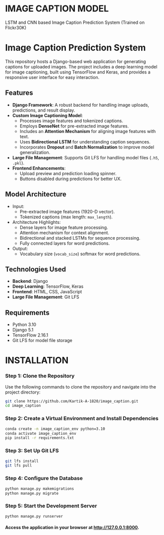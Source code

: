 # IMAGE CAPTION MODEL
LSTM and CNN based Image Caption Prediction System (Trained on Flickr30K)

# Image Caption Prediction System

This repository hosts a Django-based web application for generating captions for uploaded images. The project includes a deep learning model for image captioning, built using TensorFlow and Keras, and provides a responsive user interface for easy interaction.

## Features
- **Django Framework**: A robust backend for handling image uploads, predictions, and result display.
- **Custom Image Captioning Model**:
  - Processes image features and tokenized captions.
  - Employs **DenseNet** for pre-extracted image features.
  - Includes an **Attention Mechanism** for aligning image features with text.
  - Uses **Bidirectional LSTM** for understanding caption sequences.
  - Incorporates **Dropout** and **Batch Normalization** to improve model generalization.
- **Large File Management**: Supports Git LFS for handling model files (`.h5`, `.pkl`).
- **Frontend Enhancements**:
  - Upload preview and prediction loading spinner.
  - Buttons disabled during predictions for better UX.

## Model Architecture
- Input:
  - Pre-extracted image features (1920-D vector).
  - Tokenized captions (max length: `max_length`).
- Architecture Highlights:
  - Dense layers for image feature processing.
  - Attention mechanism for context alignment.
  - Bidirectional and stacked LSTMs for sequence processing.
  - Fully connected layers for word predictions.
- Output:
  - Vocabulary size (`vocab_size`) softmax for word predictions.

## Technologies Used
- **Backend**: Django
- **Deep Learning**: TensorFlow, Keras
- **Frontend**: HTML, CSS, JavaScript
- **Large File Management**: Git LFS

## Requirements
- Python 3.10
- Django 5.1
- TensorFlow 2.16.1
- Git LFS for model file storage


# INSTALLATION

### Step 1: Clone the Repository

Use the following commands to clone the repository and navigate into the project directory:

```bash
git clone https://github.com/Kartik-A-1820/image_caption.git
cd image_caption
```

### Step 2: Create a Virtual Environment and Install Dependencies

```bash
conda create -n image_caption_env python=3.10
conda activate image_caption_env
pip install -r requirements.txt
```

### Step 3: Set Up Git LFS
```bash
git lfs install
git lfs pull
```

### Step 4: Configure the Database
```bash
python manage.py makemigrations
python manage.py migrate
```

### Step 5: Start the Development Server
```bash
python manage.py runserver
```

#### Access the application in your browser at http://127.0.0.1:8000.
